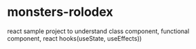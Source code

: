 # monsters-rolodex
react sample project to understand class component, functional component, react hooks(useState, useEffects))
